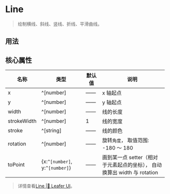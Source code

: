 <script setup lang="ts">
import code from './Line.vue?raw'
</script>

# Line
>
> 绘制横线、斜线、竖线、折线、平滑曲线。
>

## 用法

<Repl :code />

## 核心属性

| 名称 | 类型 | 默认值 | 说明 |
| --- | --- | --- | --- |
| x | ^[number] | —— | x 轴起点 |
| y | ^[number] | —— | y 轴起点 |
| width | ^[number] | —— | 线的长度 |
| strokeWidth | ^[number] | 1 | 线的宽度 |
| stroke | ^[string] | —— | 线的颜色 |
| rotation | ^[number] | —— | 旋转`角度`， 取值范围: -180 ～ 180 |
| toPoint | {x:`^[number]`, y:`^[number]`} | —— | 画到某一点 setter（相对于元素起点的坐标）， 自动换算出 width 与 rotation |

> 详情查看[Line |🌿 Leafer UI](https://www.leaferjs.com/ui/guide/display/Line.html)。

